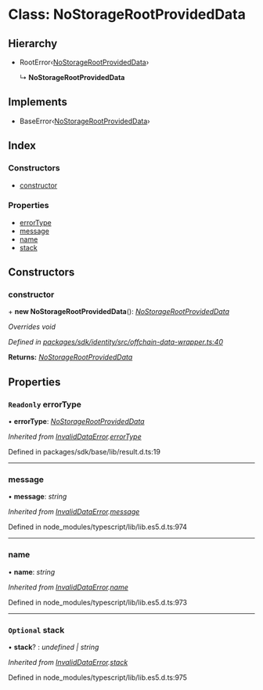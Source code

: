 # Class: NoStorageRootProvidedData

## Hierarchy

* RootError‹[NoStorageRootProvidedData](../enums/_offchain_data_wrapper_.offchainerrortypes.md#nostoragerootprovideddata)›

  ↳ **NoStorageRootProvidedData**

## Implements

* BaseError‹[NoStorageRootProvidedData](../enums/_offchain_data_wrapper_.offchainerrortypes.md#nostoragerootprovideddata)›

## Index

### Constructors

* [constructor](_offchain_data_wrapper_.nostoragerootprovideddata.md#constructor)

### Properties

* [errorType](_offchain_data_wrapper_.nostoragerootprovideddata.md#readonly-errortype)
* [message](_offchain_data_wrapper_.nostoragerootprovideddata.md#message)
* [name](_offchain_data_wrapper_.nostoragerootprovideddata.md#name)
* [stack](_offchain_data_wrapper_.nostoragerootprovideddata.md#optional-stack)

## Constructors

###  constructor

\+ **new NoStorageRootProvidedData**(): *[NoStorageRootProvidedData](_offchain_data_wrapper_.nostoragerootprovideddata.md)*

*Overrides void*

*Defined in [packages/sdk/identity/src/offchain-data-wrapper.ts:40](https://github.com/celo-org/celo-monorepo/blob/master/packages/sdk/identity/src/offchain-data-wrapper.ts#L40)*

**Returns:** *[NoStorageRootProvidedData](_offchain_data_wrapper_.nostoragerootprovideddata.md)*

## Properties

### `Readonly` errorType

• **errorType**: *[NoStorageRootProvidedData](../enums/_offchain_data_wrapper_.offchainerrortypes.md#nostoragerootprovideddata)*

*Inherited from [InvalidDataError](_offchain_accessors_errors_.invaliddataerror.md).[errorType](_offchain_accessors_errors_.invaliddataerror.md#readonly-errortype)*

Defined in packages/sdk/base/lib/result.d.ts:19

___

###  message

• **message**: *string*

*Inherited from [InvalidDataError](_offchain_accessors_errors_.invaliddataerror.md).[message](_offchain_accessors_errors_.invaliddataerror.md#message)*

Defined in node_modules/typescript/lib/lib.es5.d.ts:974

___

###  name

• **name**: *string*

*Inherited from [InvalidDataError](_offchain_accessors_errors_.invaliddataerror.md).[name](_offchain_accessors_errors_.invaliddataerror.md#name)*

Defined in node_modules/typescript/lib/lib.es5.d.ts:973

___

### `Optional` stack

• **stack**? : *undefined | string*

*Inherited from [InvalidDataError](_offchain_accessors_errors_.invaliddataerror.md).[stack](_offchain_accessors_errors_.invaliddataerror.md#optional-stack)*

Defined in node_modules/typescript/lib/lib.es5.d.ts:975
